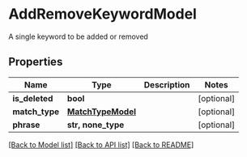 # AddRemoveKeywordModel

A single keyword to be added or removed

## Properties
Name | Type | Description | Notes
------------ | ------------- | ------------- | -------------
**is_deleted** | **bool** |  | [optional] 
**match_type** | [**MatchTypeModel**](MatchTypeModel.md) |  | [optional] 
**phrase** | **str, none_type** |  | [optional] 

[[Back to Model list]](../README.md#documentation-for-models) [[Back to API list]](../README.md#documentation-for-api-endpoints) [[Back to README]](../README.md)


